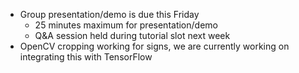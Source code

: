 * Group presentation/demo is due this Friday
    - 25 minutes maximum for presentation/demo
    - Q&A session held during tutorial slot next week
* OpenCV cropping working for signs, we are currently working on integrating this with TensorFlow